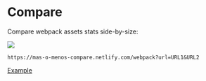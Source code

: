 # Compare

Compare webpack assets stats side-by-size:

![](https://www.dropbox.com/s/fcqzbltuhyw4dm7/mom-compare.png?raw=1)

```
https://mas-o-menos-compare.netlify.com/webpack?url=URL1&URL2
```

[Example](https://mas-o-menos-compare.netlify.com/webpack?url=https://gist.githubusercontent.com/vio/9cb2599efaf3dbf35f57d807aab455f0/raw/6b51be51c06dae2480c596c0252fbc04337af77c/react-hn.webpack.stats.1.json&url=https://gist.githubusercontent.com/vio/289e45ca0f329c58bfea9331a5606d91/raw/590d51bb5afffd3f4d898bc2459ab115fa638adb/react-hn.webpack.stats.0.json)
